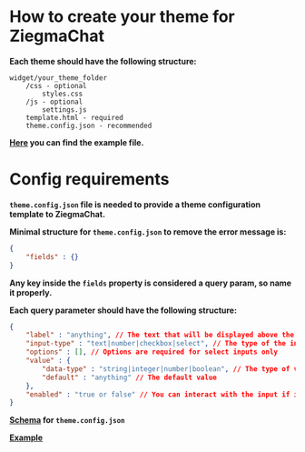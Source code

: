 # How to create your theme for ZiegmaChat

**Each theme should have the following structure:**
```console
widget/your_theme_folder
    /css - optional
        styles.css
    /js - optional
        settings.js
    template.html - required
    theme.config.json - recommended
```

**[Here](https://github.com/BlackyWhoElse/streamer.bot-actions/blob/main/widget/chat/theme/default/template.html) you can find the example file.**

# Config requirements

**`theme.config.json` file is needed to provide a theme configuration template to ZiegmaChat.**


**Minimal structure for `theme.config.json` to remove the error message is:**
```json
{
    "fields" : {}
}
```

**Any key inside the `fields` property is considered a query param, so name it properly.**


**Each query parameter should have the following structure:**
```json
{
    "label" : "anything", // The text that will be displayed above the input
    "input-type" : "text|number|checkbox|select", // The type of the input tag
    "options" : [], // Options are required for select inputs only
    "value" : {
        "data-type" : "string|integer|number|boolean", // The type of value stored in settings
        "default" : "anything" // The default value
    },
    "enabled" : "true or false" // You can interact with the input if it's enabled
}
```

**[Schema](./../../schemas/theme.config.json) for `theme.config.json`**


**[Example](./ziegmaster/theme.config.json)**
